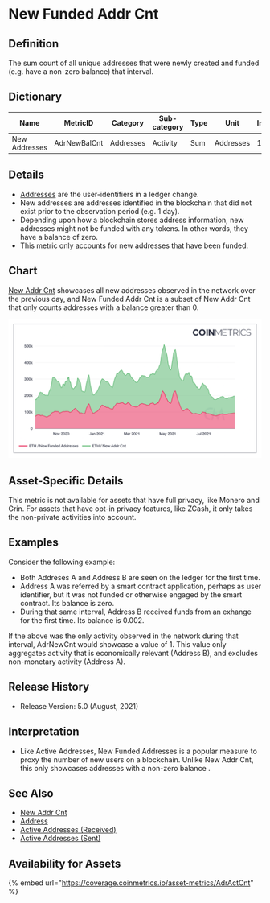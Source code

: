 # New Funded Addr Cnt

## **Definition**

The sum count of all unique addresses that were newly created and funded (e.g. have a non-zero balance) that interval.

## **Dictionary**

| Name          | **MetricID** | **Category** | **Sub-category** | **Type** | **Unit**  | **Interval** |
| ------------- | ------------ | ------------ | ---------------- | -------- | --------- | ------------ |
| New Addresses | AdrNewBalCnt | Addresses    | Activity         | Sum      | Addresses | 1 day        |

## **Details**

* [Addresses](../../on-chain-data/on-chain-basics.md#address) are the user-identifiers in a ledger change.
* New addresses are addresses identified in the blockchain that did not exist prior to the observation period (e.g. 1 day).
* Depending upon how a blockchain stores address information, new addresses might not be funded with any tokens. In other words, they have a balance of zero.
* This metric only accounts for new addresses that have been funded.

## **Chart**

[New Addr Cnt](https://docs.coinmetrics.io/asset-metrics/adresses/adrnewcnt) showcases all new addresses observed in the network over the previous day, and New Funded Addr Cnt is a subset of New Addr Cnt that only counts addresses with a balance greater than 0.

![Source: CM Network Data Charts](<../../.gitbook/assets/9 - New Addresses.png>)

## **Asset-Specific Details**

This metric is not available for assets that have full privacy, like Monero and Grin. For assets that have opt-in privacy features, like ZCash, it only takes the non-private activities into account.

## **Examples**

Consider the following example:&#x20;

* Both Addreses A and Address B are seen on the ledger for the first time.
* Address A was referred by a smart contract application, perhaps as user identifier, but it was not funded or otherwise engaged by the smart contract. Its balance is zero.
* During that same interval, Address B received funds from an exhange for the first time. Its balance is 0.002.

If the above was the only activity observed in the network during that interval, AdrNewCnt would showcase a value of 1. This value only aggregates activity that is economically relevant (Address B), and excludes non-monetary activity (Address A).

## **Release History**

* Release Version: 5.0 (August, 2021)

## **Interpretation**

* Like Active Addresses, New Funded Addresses is a popular measure to proxy the number of new users on a blockchain. Unlike New Addr Cnt, this only showcases addresses with a non-zero balance .

## **See Also**

* [New Addr Cnt](adrnewcnt.md)
* [Address](../../on-chain-data/on-chain-basics.md#address)
* [Active Addresses (Received)](adractreccnt.md)
* [Active Addresses (Sent)](adractsentcnt.md)

## Availability for Assets

{% embed url="https://coverage.coinmetrics.io/asset-metrics/AdrActCnt" %}

